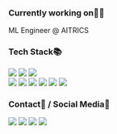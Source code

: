 ### Currently working on🧑‍💻
ML Engineer @ AITRICS


### Tech Stack📚
<a href="#"><img src="https://img.shields.io/badge/Python-3766AB?style=flat&logo=Python&logoColor=white"/></a> <a href="#"><img src="https://img.shields.io/badge/Scala-DE3423?style=flat&logo=Scala&logoColor=white"/></a> <a href="#"><img src="https://img.shields.io/badge/Latex-%23008080?style=flat&logo=latex&logoColor=white"/></a>
</br>
<a href="#"><img src="https://img.shields.io/badge/PyTorch-%23EE4C2C.svg?style=flat&logo=PyTorch&logoColor=white"/></a> <a href="#"><img src="https://img.shields.io/badge/TensorFlow-%23FF6F00.svg?style=flat&logo=TensorFlow&logoColor=white"/></a> <a href="#"><img src="https://img.shields.io/badge/Dash-3766AB?style=flat&logo=Dash&logoColor=white"/></a> <a href="#"><img src="https://img.shields.io/badge/pandas-%23150458.svg?style=flat&logo=pandas&logoColor=white"/></a> <a href="#"><img src="https://img.shields.io/badge/numpy-%23013243.svg?style=flat&logo=numpy&logoColor=white"/></a> <a href="#"><img src="https://img.shields.io/badge/Jupyter-%23F37626.svg?style=flat&logo=Jupyter&logoColor=white"/></a> 


### Contact📧 / Social Media📢
<a href="mailto:summatic@gmail.com"><img src="https://img.shields.io/badge/Gmail-D14836?style=flat&logo=gmail&logoColor=white"/></a> <a href="https://www.linkedin.com/in/hanseokjo/"><img src="https://img.shields.io/badge/linkedin-%230077B5.svg?style=flat&logo=linkedin&logoColor=white"/></a> <a href="https://www.facebook.com/hanseok.jo.5/"><img src="https://img.shields.io/badge/Facebook-%231877F2.svg?style=flat&logo=Facebook&logoColor=white"/></a> <a href="https://velog.io/@hanseokjo"><img src="https://img.shields.io/badge/Velog-11B48A?style=flat&logo=Vimeo&logoColor=white"/></a>





<!--
**summatic/summatic** is a ✨ _special_ ✨ repository because its `README.md` (this file) appears on your GitHub profile.

Here are some ideas to get you started:

- 🔭 I’m currently working on ...
- 🌱 I’m currently learning ...
- 👯 I’m looking to collaborate on ...
- 🤔 I’m looking for help with ...
- 💬 Ask me about ...
- 📫 How to reach me: ...
- 😄 Pronouns: ...
- ⚡ Fun fact: ...
-->
